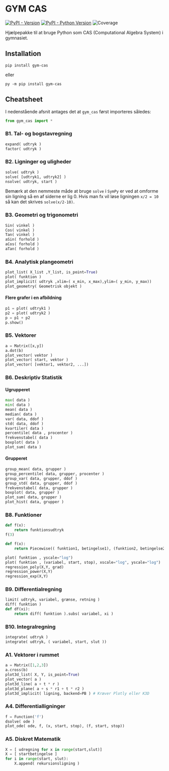 # GYM CAS

[![PyPI - Version](https://img.shields.io/pypi/v/gym-cas.svg)](https://pypi.org/project/gym-cas)
[![PyPI - Python Version](https://img.shields.io/pypi/pyversions/gym-cas.svg)](https://pypi.org/project/gym-cas)
![Coverage](../../downloads/coverage.svg)

Hjælpepakke til at bruge Python som CAS (Computational Algebra System) i gymnasiet.

## Installation

```console
pip install gym-cas
```

eller

```console
py -m pip install gym-cas
```

## Cheatsheet

I nedenstående afsnit antages det at `gym_cas` først importeres således:

```py
from gym_cas import *
```

### B1. Tal- og bogstavregning

```py
expand( udtryk )
factor( udtryk )
```

### B2. Ligninger og uligheder

```py
solve( udtryk )
solve( [udtryk1, udtryk2] )
nsolve( udtryk, start )
```

Bemærk at den nemmeste måde at bruge `solve` i `SymPy` er ved at omforme sin ligning så en af siderne er lig 0. Hvis man fx vil løse ligningen `x/2 = 10` så kan det skrives `solve(x/2-10)`.

### B3. Geometri og trigonometri

```py
Sin( vinkel )
Cos( vinkel )
Tan( vinkel )
aSin( forhold )
aCos( forhold )
aTan( forhold )
```

### B4. Analytisk plangeometri

```py
plot_list( X_list ,Y_list, is_point=True)
plot( funktion )
plot_implicit( udtryk ,xlim=( x_min, x_max),ylim=( y_min, y_max))
plot_geometry( Geometrisk objekt )
```

#### Flere grafer i en afbildning

```py
p1 = plot( udtryk1 )
p2 = plot( udtryk2 )
p = p1 + p2
p.show()
```

### B5. Vektorer

```py
a = Matrix([x,y])
a.dot(b)
plot_vector( vektor )
plot_vector( start, vektor )
plot_vector( [vektor1, vektor2, ...])
```

### B6. Deskriptiv Statistik

#### Ugrupperet

```py
max( data )
min( data )
mean( data )
median( data )
var( data, ddof )
std( data, ddof ) 
kvartiler( data )
percentile( data , procenter )
frekvenstabel( data )
boxplot( data ) 
plot_sum( data )
```

#### Grupperet

```py
group_mean( data, grupper )
group_percentile( data, grupper, procenter )
group_var( data, grupper, ddof )
group_std( data, grupper, ddof ) 
frekvenstabel( data, grupper )
boxplot( data, grupper ) 
plot_sum( data, grupper )
plot_hist( data, grupper )
```

### B8. Funktioner

```py
def f(x):
    return funktionsudtryk
f(3)

def f(x):
    return Piecewise(( funktion1, betingelse1), (funktion2, betingelse2))

plot( funktion , yscale="log")
plot( funktion , (variabel, start, stop), xscale="log", yscale="log")
regression_poly(X,Y, grad)
regression_power(X,Y)
regression_exp(X,Y)
```

### B9. Differentialregning

```py
limit( udtryk, variabel, grænse, retning )
diff( funktion )
def df(xi):
    return diff( funktion ).subs( variabel, xi )
```

### B10. Integralregning

```py
integrate( udtryk )
integrate( udtryk, ( variabel, start, slut ))
```

### A1. Vektorer i rummet

```py
a = Matrix([1,2,3])
a.cross(b)
plot3d_list( X, Y, is_point=True)
plot_vector( a )
plot3d_line( a + t * r )
plot3d_plane( a + s * r1 + t * r2 )
plot3d_implicit( ligning, backend=PB ) # Kræver Plotly eller K3D
```

### A4. Differentialligninger

```py
f = Function('f')
dsolve( ode )
plot_ode( ode, f, (x, start, stop), (f, start, stop))
```

### A5. Diskret Matematik

```py
X = [ udregning for x in range(start,slut)]
X = [ startbetingelse ]
for i in range(start, slut):
    X.append( rekursionsligning )
```
